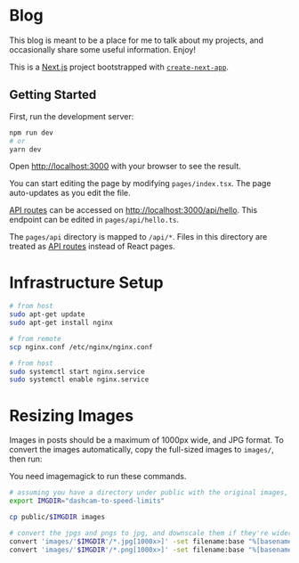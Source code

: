 # Blog

This blog is meant to be a place for me to talk about my projects,
and occasionally share some useful information. Enjoy!

This is a [Next.js](https://nextjs.org/) project bootstrapped with [`create-next-app`](https://github.com/vercel/next.js/tree/canary/packages/create-next-app).

## Getting Started

First, run the development server:

```bash
npm run dev
# or
yarn dev
```

Open [http://localhost:3000](http://localhost:3000) with your browser to see the result.

You can start editing the page by modifying `pages/index.tsx`. The page auto-updates as you edit the file.

[API routes](https://nextjs.org/docs/api-routes/introduction) can be accessed on [http://localhost:3000/api/hello](http://localhost:3000/api/hello). This endpoint can be edited in `pages/api/hello.ts`.

The `pages/api` directory is mapped to `/api/*`. Files in this directory are treated as [API routes](https://nextjs.org/docs/api-routes/introduction) instead of React pages.

# Infrastructure Setup

```bash
# from host
sudo apt-get update
sudo apt-get install nginx

# from remote
scp nginx.conf /etc/nginx/nginx.conf

# from host
sudo systemctl start nginx.service
sudo systemctl enable nginx.service
```

# Resizing Images

Images in posts should be a maximum of 1000px wide, and JPG format. To convert the images automatically, copy the full-sized images to `images/`, then run:

You need imagemagick to run these commands.

```bash
# assuming you have a directory under public with the original images, set IMGDIR to it
export IMGDIR="dashcam-to-speed-limits"

cp public/$IMGDIR images

# convert the jpgs and pngs to jpg, and downscale them if they're wider than 1000px
convert 'images/'$IMGDIR'/*.jpg[1000x>]' -set filename:base "%[basename]" "public/$IMGDIR/%[filename:base].jpg"
convert 'images/'$IMGDIR'/*.png[1000x>]' -set filename:base "%[basename]" "public/$IMGDIR/%[filename:base].jpg"
```
